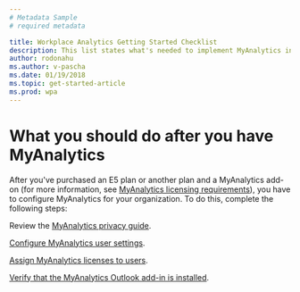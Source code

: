```yaml
---
# Metadata Sample
# required metadata

title: Workplace Analytics Getting Started Checklist
description: This list states what's needed to implement MyAnalytics in your organization
author: rodonahu
ms.author: v-pascha
ms.date: 01/19/2018
ms.topic: get-started-article
ms.prod: wpa
---
```


<!-- It seems that this topic does not appear in the docset. Compare with MyA-setup-checklist.md. 15 March 2019 -->

# What you should do after you have MyAnalytics

After you've purchased an E5 plan or another plan and a MyAnalytics add-on (for more information, see [MyAnalytics licensing requirements](../Overview/Environment-Requirements.md#myanalytics-licensing-requirements)), you have to configure MyAnalytics for your organization. To do this, complete the following steps:

Review the [MyAnalytics privacy guide](../Overview/Privacy-Guide.md).

[Configure MyAnalytics user settings](../Setup/Configure-MyA-User-Settings.md).

[Assign MyAnalytics licenses to users](../Setup/Assign-Licenses.md).

[Verify that the MyAnalytics Outlook add-in is installed](../Setup/Verify-Add-in.md).
